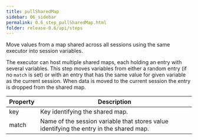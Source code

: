 ```yaml
---
title: pullSharedMap
sidebar: 06_sidebar
permalink: 0.6_step_pullSharedMap.html
folder: release-0.6/api/steps
---
```


Move values from a map shared across all sessions using the same executor into session variables. <p> The executor can host multiple shared maps, each holding an entry with several variables. This step moves variables from either a random entry (if no <code>match</code> is set) or with an entry that has the same value for given variable as the current session. When data is moved to the current session the entry is dropped from the shared map. 

| Property | Description |
| ------- | -------- |
| key | Key identifying the shared map.  |
| match | Name of the session variable that stores value identifying the entry in the shared map.  |

